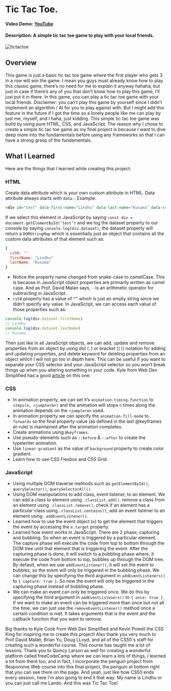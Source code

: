 # Tic Tac Toe.
#### Video Demo:  [YouTube](https://youtu.be/1VTB7sYffOU)
#### Description: A simple tic tac toe game to play with your local friends.
![tictactoe](https://user-images.githubusercontent.com/93187436/179347004-2023b712-f4bd-4d82-9dca-7fac63603fce.JPG)

## Overview
This game is just a basic tic tac toe game where the first player who gets 3 in a row will win the game. I mean you guys must already know how to play this classic game, there’s no need for me to explain it anyway hahaha, but just in case if there’s any of you that don’t know how to play this game, I’ll just put it in there. In this game, you can play a tic tac toe game with your local friends. Disclaimer: you can’t play this game by yourself since I didn’t implement an algorithm / AI for you to play against with. But I might add this feature in the future if I got the time so a lonely people like me can play by just me, myself, and I haha, just kidding. This simple tic tac toe game was build by using pure HTML, CSS, and JavaScript. The reason why I chose to create a simple tic tac toe game as my final project is because I want to dive deep more into the fundamentals before using any frameworks so that I can have a strong grasp of the fundamentals. 

## What I Learned
Here are the things that I learned while creating this project:
### HTML
Create data attribute which is your own custom attribute in HTML. Data attribute always starts with `data-`. Example:
```html
<div id="test" data-first-name="Lindhu" data-last-name="Kusuma" data-cs50></div>
```
If we select this element in JavaScript by saying `const div = document.getElementById(’test’)` and we log the dataset property to our console by saying `console.log(div.dataset)`, the dataset property will return a `DOMStringMap` which is essentially just an object that contains all the custom data attributes of that element such as:
```javascript
{
  cs50: ""
  firstName: "Lindhu"
  lastName: "Kusuma"
}
```
- Notice the property name changed from snake-case to camelCase. This is because in JavaScript object properties are primarily written as camel case. And as Prof. David Malan says, `-` is an arithmetic operator for subtracting in JavaScript.
- `cs50` property has a value of `“”` which is just an empty string since we didn’t specify any value.
In JavaScript, we can access each value of those properties such as:
```javascript
console.log(div.dataset.firstName)
// Lindhu
console.log(div.dataset.lastName)
// Kusuma
```
Then just like in all JavaScript objects, we can add, update and remove properties from an object by using dot (`.`) or bracket (`[]`) notation for adding and updating properties, and  delete keyword for deleting properties from an object which I will not go too in depth here.
This can be useful if you want to separate your CSS selector and your JavaScript selector so you won’t break things up when you altering something in your code. Kyle from Web Dev Simplified has a good [article](https://blog.webdevsimplified.com/2019-10/do-not-use-class-selectors-in-javascript/) on this one.

### CSS
- In animation property, we can set it’s `animation-timing-function` to `steps(n, <jumpterm>)` and the animation will stops `n` times along the animation depends on the `<jumpterm>` used.
- In animation property we can specify the `animation-fill-mode` to `forwards` so the final property value (as defined in the last @keyframes at-rule) is maintained after the animation completes.
- Create animations using `@keyframes`.
- Use pseudo-elements such as `::before` & `::after` to create the typewriter animation.
- Use `linear-gradient` as the value of `background` property to create color gradient.
- Learn how to use CSS Flexbox and CSS Grid.

### JavaScript
- Using multiple DOM traverse methods such as `getElementById()`, `querySelector()`, `querySelectorAll()`.
- Using DOM manipulations to add class, event listener, to an element. We can add a class to element using `.classList.add()`. remove a class from an element using `.classList.remove()`, check if an element has a particular class using `.classList.contains()`, add an event listener to an element using `.addEventListener()`.
- Learned how to use the event object (`e`) to get the element that triggers the event by accessing the `e.target` property.
- Learned how event works in JavaScript. There are 2 phase, capturing and bubbling. So when an event is triggered by a particular element. The capture phase will execute the code from top to bottom through the DOM tree until that element that is triggering the event. After the capturing phase is done, it will switch to a bubbling phase where, it execute the code from bottom to top, bubbles up through the DOM tree. By default, when we use `addEventListener()`, it will set the event to bubbles, so the event will only be triggered in the bubbling phase. We can change this by specifying the third argument in `addEventListeners()` to `{ capture: true }`. So now the event will only be triggered in the capturing phase instead of bubbling phase.
- We can make an event can only be triggered once. We do this by specifying the third argument in `addEventListeners()` to `{ once: true }`. If we want to make an event can be triggered more than once but not all the time, we can just use the `removeEventListener()` method once a certain condition is met. It takes arguments that is the event and the callback function that you want to remove.

Big thanks to Kyle Cook from Web Dev Simplified and Kevin Powell the CSS King for inspiring me to create this project! Also thank you very much to Prof David Malan, Brian Yu, Doug LLoyd, and all of the CS50's staff for creating such a wonderful course. This course has taught me a lot of lessons. Thank you to Quincy Larson as well for creating a wonderful platform called freeCodeCamp where we can learn a lots of things, I learned a lot from there too, and in fact, I incorporate the penguin project from Responsive Web course into this final project, the penguin at bottom right that you can see there on the page. And yeah, just like how CS50 ends every session, here I'm also going to end it that way. My name is Lindhu or you can just call me Lando. And this was Tic Tac Toe!
